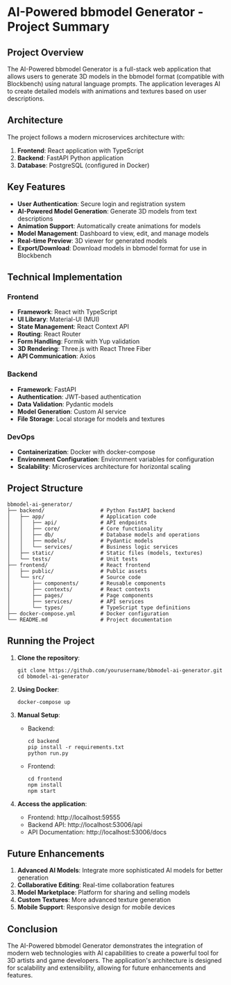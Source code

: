 # AI-Powered bbmodel Generator - Project Summary

## Project Overview

The AI-Powered bbmodel Generator is a full-stack web application that allows users to generate 3D models in the bbmodel format (compatible with Blockbench) using natural language prompts. The application leverages AI to create detailed models with animations and textures based on user descriptions.

## Architecture

The project follows a modern microservices architecture with:

1. **Frontend**: React application with TypeScript
2. **Backend**: FastAPI Python application
3. **Database**: PostgreSQL (configured in Docker)

## Key Features

- **User Authentication**: Secure login and registration system
- **AI-Powered Model Generation**: Generate 3D models from text descriptions
- **Animation Support**: Automatically create animations for models
- **Model Management**: Dashboard to view, edit, and manage models
- **Real-time Preview**: 3D viewer for generated models
- **Export/Download**: Download models in bbmodel format for use in Blockbench

## Technical Implementation

### Frontend

- **Framework**: React with TypeScript
- **UI Library**: Material-UI (MUI)
- **State Management**: React Context API
- **Routing**: React Router
- **Form Handling**: Formik with Yup validation
- **3D Rendering**: Three.js with React Three Fiber
- **API Communication**: Axios

### Backend

- **Framework**: FastAPI
- **Authentication**: JWT-based authentication
- **Data Validation**: Pydantic models
- **Model Generation**: Custom AI service
- **File Storage**: Local storage for models and textures

### DevOps

- **Containerization**: Docker with docker-compose
- **Environment Configuration**: Environment variables for configuration
- **Scalability**: Microservices architecture for horizontal scaling

## Project Structure

```
bbmodel-ai-generator/
├── backend/                  # Python FastAPI backend
│   ├── app/                  # Application code
│   │   ├── api/              # API endpoints
│   │   ├── core/             # Core functionality
│   │   ├── db/               # Database models and operations
│   │   ├── models/           # Pydantic models
│   │   └── services/         # Business logic services
│   ├── static/               # Static files (models, textures)
│   └── tests/                # Unit tests
├── frontend/                 # React frontend
│   ├── public/               # Public assets
│   └── src/                  # Source code
│       ├── components/       # Reusable components
│       ├── contexts/         # React contexts
│       ├── pages/            # Page components
│       ├── services/         # API services
│       └── types/            # TypeScript type definitions
├── docker-compose.yml        # Docker configuration
└── README.md                 # Project documentation
```

## Running the Project

1. **Clone the repository**:
   ```
   git clone https://github.com/yourusername/bbmodel-ai-generator.git
   cd bbmodel-ai-generator
   ```

2. **Using Docker**:
   ```
   docker-compose up
   ```

3. **Manual Setup**:
   - Backend:
     ```
     cd backend
     pip install -r requirements.txt
     python run.py
     ```
   - Frontend:
     ```
     cd frontend
     npm install
     npm start
     ```

4. **Access the application**:
   - Frontend: http://localhost:59555
   - Backend API: http://localhost:53006/api
   - API Documentation: http://localhost:53006/docs

## Future Enhancements

1. **Advanced AI Models**: Integrate more sophisticated AI models for better generation
2. **Collaborative Editing**: Real-time collaboration features
3. **Model Marketplace**: Platform for sharing and selling models
4. **Custom Textures**: More advanced texture generation
5. **Mobile Support**: Responsive design for mobile devices

## Conclusion

The AI-Powered bbmodel Generator demonstrates the integration of modern web technologies with AI capabilities to create a powerful tool for 3D artists and game developers. The application's architecture is designed for scalability and extensibility, allowing for future enhancements and features.